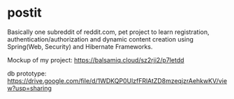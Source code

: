 # postit
Basically one subreddit of reddit.com, pet project to learn registration, authentication/authorization and dynamic content creation using Spring(Web, Security) and Hibernate Frameworks.

Mockup of my project: https://balsamiq.cloud/sz2rji2/p7letdd

db prototype: https://drive.google.com/file/d/1WDKQP0UlzfFRlAtZD8mzeqjzrAehkwKV/view?usp=sharing
